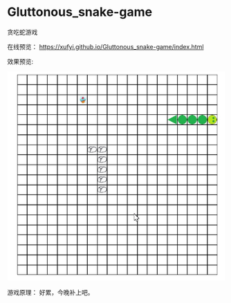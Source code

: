 # Gluttonous_snake-game
贪吃蛇游戏

在线预览：
https://xufyi.github.io/Gluttonous_snake-game/index.html

效果预览:
<div align=center>
   <img src="https://github.com/Xufyi/Gluttonous_snake-game/blob/master/snakeGame.gif">  
</div>

游戏原理：
好累，今晚补上吧。

